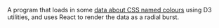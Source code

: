 A program that loads in some [data about CSS named colours](https://gist.github.com/lea-8/9b302aba8a848bfb7d7c424baede2522) using D3 utilities, and uses React to render the data as a radial burst.